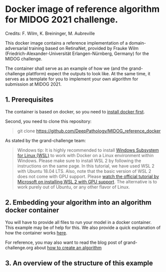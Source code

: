# Docker image of reference algorithm for MIDOG 2021 challenge.

Credits: F. Wilm, K. Breininger, M. Aubreville

This docker image contains a reference implementation of a domain-adversarial training based on RetinaNet, provided by Frauke Wilm (Friedrich-Alexander-Universität Erlangen-Nürnberg, Germany) for the MIDOG challenge.

The container shall serve as an example of how we (and the grand-challenge plattform) expect the outputs to look like. At the same time, it serves as a template for you to implement your own algorithm for submission at MIDOG 2021.

## 1. Prerequisites

The container is based on docker, so you need to [install docker first](https://www.docker.com/get-started). 

Second, you need to clone this repository:
> git clone https://github.com/DeepPathology/MIDOG_reference_docker

As stated by the grand-challenge team:
>Windows tip: It is highly recommended to install [Windows Subsystem for Linux (WSL)](https://docs.microsoft.com/en-us/windows/wsl/install-win10) to work with Docker on a Linux environment within Windows. Please make sure to install WSL 2 by following the instructions on the same page. In this tutorial, we have used WSL 2 with Ubuntu 18.04 LTS. Also, note that the basic version of WSL 2 does not come with GPU support. Please [watch the official tutorial by Microsoft on installing WSL 2 with GPU support](https://www.youtube.com/watch?v=PdxXlZJiuxA). The alternative is to work purely out of Ubuntu, or any other flavor of Linux.

## 2. Embedding your algorithm into an algorithm docker container

You will have to provide all files to run your model in a docker container. This example may be of help for this. We also provide a quick explanation of how the container works [here](https://youtube.com).

For reference, you may also want to read the blog post of grand-challenge.org about [how to create an algorithm](https://grand-challenge.org/blogs/create-an-algorithm/)

## 3. An overview of the structure of this example




